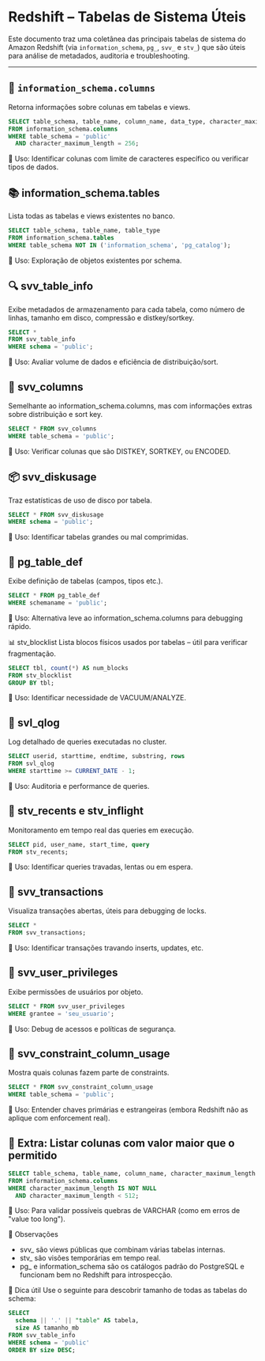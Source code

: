 # Redshift – Tabelas de Sistema Úteis

Este documento traz uma coletânea das principais tabelas de sistema do Amazon Redshift (via `information_schema`, `pg_`, `svv_` e `stv_`) que são úteis para análise de metadados, auditoria e troubleshooting.

---

## 📑 `information_schema.columns`

Retorna informações sobre colunas em tabelas e views.


```sql
SELECT table_schema, table_name, column_name, data_type, character_maximum_length
FROM information_schema.columns
WHERE table_schema = 'public'
  AND character_maximum_length = 256;
```
📌 Uso: Identificar colunas com limite de caracteres específico ou verificar tipos de dados.

## 📚 information_schema.tables
Lista todas as tabelas e views existentes no banco.


```sql
SELECT table_schema, table_name, table_type
FROM information_schema.tables
WHERE table_schema NOT IN ('information_schema', 'pg_catalog');
```
📌 Uso: Exploração de objetos existentes por schema.

## 🔍 svv_table_info
Exibe metadados de armazenamento para cada tabela, como número de linhas, tamanho em disco, compressão e distkey/sortkey.


```sql
SELECT *
FROM svv_table_info
WHERE schema = 'public';
```
📌 Uso: Avaliar volume de dados e eficiência de distribuição/sort.

## 🧱 svv_columns
Semelhante ao information_schema.columns, mas com informações extras sobre distribuição e sort key.


```sql
SELECT * FROM svv_columns
WHERE table_schema = 'public';
```
📌 Uso: Verificar colunas que são DISTKEY, SORTKEY, ou ENCODED.

## 📦 svv_diskusage
Traz estatísticas de uso de disco por tabela.


```sql
SELECT * FROM svv_diskusage
WHERE schema = 'public';
```
📌 Uso: Identificar tabelas grandes ou mal comprimidas.

## 🧠 pg_table_def
Exibe definição de tabelas (campos, tipos etc.).


```sql
SELECT * FROM pg_table_def
WHERE schemaname = 'public';
```
📌 Uso: Alternativa leve ao information_schema.columns para debugging rápido.

📊 stv_blocklist
Lista blocos físicos usados por tabelas – útil para verificar fragmentação.


```sql
SELECT tbl, count(*) AS num_blocks
FROM stv_blocklist
GROUP BY tbl;
```
📌 Uso: Identificar necessidade de VACUUM/ANALYZE.

## 🔧 svl_qlog
Log detalhado de queries executadas no cluster.


```sql
SELECT userid, starttime, endtime, substring, rows
FROM svl_qlog
WHERE starttime >= CURRENT_DATE - 1;
```
📌 Uso: Auditoria e performance de queries.

## 🧵 stv_recents e stv_inflight
Monitoramento em tempo real das queries em execução.


```sql
SELECT pid, user_name, start_time, query
FROM stv_recents;
```
📌 Uso: Identificar queries travadas, lentas ou em espera.

## 💬 svv_transactions
Visualiza transações abertas, úteis para debugging de locks.


```sql
SELECT *
FROM svv_transactions;
```
📌 Uso: Identificar transações travando inserts, updates, etc.

## 🔐 svv_user_privileges
Exibe permissões de usuários por objeto.


```sql
SELECT * FROM svv_user_privileges
WHERE grantee = 'seu_usuario';
```
📌 Uso: Debug de acessos e políticas de segurança.

## 🔎 svv_constraint_column_usage
Mostra quais colunas fazem parte de constraints.


```sql
SELECT * FROM svv_constraint_column_usage
WHERE table_schema = 'public';
```
📌 Uso: Entender chaves primárias e estrangeiras (embora Redshift não as aplique com enforcement real).

## 🧪 Extra: Listar colunas com valor maior que o permitido

```sql
SELECT table_schema, table_name, column_name, character_maximum_length
FROM information_schema.columns
WHERE character_maximum_length IS NOT NULL
  AND character_maximum_length < 512;
```
📌 Uso: Para validar possíveis quebras de VARCHAR (como em erros de "value too long").

📁 Observações
- svv_ são views públicas que combinam várias tabelas internas.
- stv_ são visões temporárias em tempo real.
- pg_ e information_schema são os catálogos padrão do PostgreSQL e funcionam bem no Redshift para introspecção.

🧰 Dica útil
Use o seguinte para descobrir tamanho de todas as tabelas do schema:

```sql
SELECT
  schema || '.' || "table" AS tabela,
  size AS tamanho_mb
FROM svv_table_info
WHERE schema = 'public'
ORDER BY size DESC;
```
